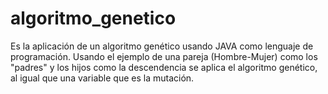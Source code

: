 # algoritmo_genetico
Es la aplicación de un algoritmo genético usando JAVA como lenguaje de programación.
Usando el ejemplo de una pareja (Hombre-Mujer) como los "padres" y los hijos como la descendencia
se aplica el algoritmo genético, al igual que una variable que es la mutación.
